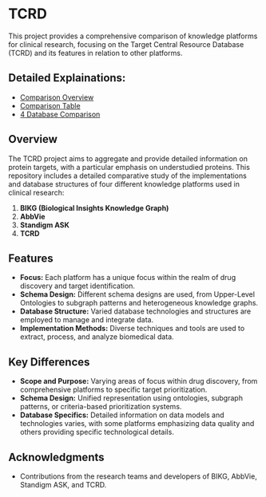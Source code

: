 # TCRD

This project provides a comprehensive comparison of knowledge platforms for clinical research, focusing on the Target Central Resource Database (TCRD) and its features in relation to other platforms.

## Detailed Explainations: 

- [Comparison Overview](https://dhanushpandian.github.io/TCRD/compare/index.html)
- [Comparison Table](https://dhanushpandian.github.io/TCRD/compare/table.html)
- [4 Database Comparison](https://dhanushpandian.github.io/TCRD/compare/4_DB_Compare.html)

## Overview

The TCRD project aims to aggregate and provide detailed information on protein targets, with a particular emphasis on understudied proteins. This repository includes a detailed comparative study of the implementations and database structures of four different knowledge platforms used in clinical research:

1. **BIKG (Biological Insights Knowledge Graph)**
2. **AbbVie**
3. **Standigm ASK**
4. **TCRD**

## Features

- **Focus:** Each platform has a unique focus within the realm of drug discovery and target identification.
- **Schema Design:** Different schema designs are used, from Upper-Level Ontologies to subgraph patterns and heterogeneous knowledge graphs.
- **Database Structure:** Varied database technologies and structures are employed to manage and integrate data.
- **Implementation Methods:** Diverse techniques and tools are used to extract, process, and analyze biomedical data.

## Key Differences

- **Scope and Purpose:** Varying areas of focus within drug discovery, from comprehensive platforms to specific target prioritization.
- **Schema Design:** Unified representation using ontologies, subgraph patterns, or criteria-based prioritization systems.
- **Database Specifics:** Detailed information on data models and technologies varies, with some platforms emphasizing data quality and others providing specific technological details.

## Acknowledgments

- Contributions from the research teams and developers of BIKG, AbbVie, Standigm ASK, and TCRD.
